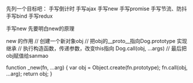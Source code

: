先列一个目标吧：
手写倒计时
手写ajax
手写new
手写promise
手写节流、防抖
手写bind
手写redux


手写new  先要明白new的原理

new 的作用
// 创建一个新对象obj
// 把obj的__proto__指向Dog.prototype 实现继承
// 执行构造函数，传递参数，改变this指向 Dog.call(obj, ...args)
// 最后把obj赋值给sanmao

function _new(fn, ...arg) {
    var obj = Object.create(fn.prototype);
    fn.call(obj, ...arg);
    return obj;
}

